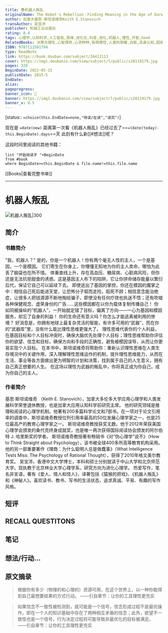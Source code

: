 ```yaml
---
title: 📚机器人叛乱
originalName: The Robot's Rebellion：Finding Meaning in the Age of Darwin
author: 加拿大基思·斯坦诺维奇Keith E.Stanovich
transAuthor: 吴宝沛
publisher: 机械工业出版社
rating: 8.4
tags: 心理学,认知科学,人工智能,思维,进化论,科普,进化,机器人,理性,开智,book
RelatedBooks: 决策与理性,心智探奇,心灵种种,有限理性,人类的荣耀,白板,具身认知,超级合作者,穿越歧路花园,心智的构建
ISBN: 9787111501794
type: ReadNote
link: https://book.douban.com/subject/26412113
cover: https://img1.doubanio.com/view/subject/l/public/s28119179.jpg
pages: 328
BeginDate: 2022-05-15
publishDate: 2015-5
EndDate:
alias:
pageprogress:
banner_icon: 📖
banner: https://img1.doubanio.com/view/subject/l/public/s28119179.jpg
banner_x: 0.5
---
```

[status:: `=choice(this.EndDate=none,"待读/在读","读完")`]

现在是 `=date(now)`
距离第一次看《机器人叛乱》已经过去了==`=(date(today)-this.BeginDate).days`==天
此刻有什么新[[#想法]]呢？


这段时间里阅读的其他书籍：

```dataview
list "开始阅读于 "+BeginDate
from #book 
where BeginDate>=this.BeginDate & file.name!=this.file.name
```

[[Books|查看完整书单]]

---
# 机器人叛乱

![机器人叛乱|300](https://img1.doubanio.com/view/subject/l/public/s28119179.jpg)

## 简介
### 书籍简介

"我，机器人？"
是的，你是一个机器人！你有两个毫无人性的主人，一个是基因，一个是模因。
它们寄生在你身上，你懵懂无知地为你的主人卖命，哪怕为此丢了脑袋也在所不惜。
体重直线上升，存在高血压、糖尿病、心脏病风险，但你还是无法抗拒甜食的诱惑。这是基因主人布下的陷阱，它让你拼命储存能量以繁衍后代，保证它自己可以延续下去。
即使逃出了基因的掌控，你还在模因的魔掌之中：相信自己死后能进天堂，让恐怖分子铤而走险，蹈死不顾；相信意念能治绝症，让很多人把钱源源不断地掏给骗子，即使没有任何疗效也执迷不悟；还有吹嘘各种保健观念、虚荣身份的广告……这些模因都在以你为载体复制传播自己！
你如同被操纵的“机器人”，一开始就定错了目标，偏离了方向——一心为基因和模因服务，却忘了自身的利益！
你的生命还有意义吗？你怎么才能逃离被利用的惨境？
好消息是，你拥有地球上最复杂灵活的智能，有许多可用的“武器”，而在你的“武器库”里，没有什么能比理性思维更强大了。
理性思维代表你的个人利益，在基因目标和个人目标冲突时，确保大脑优先处理个人目标；理性思维帮助你评估你的欲望、信念和目标，确保方向和手段的正确性，避免被模因误导，从而让你更易实现个人目标。
在本书中，斯坦诺维奇将帮助你：重新认识理性思维在人类生存境况中的关键作用，深入理解理性思维运作的机制，提升理性思维能力，从而在生活、事业等各方面做出更为明智的计划和决策，找到属于自己的人生意义，拥有自己真正想要的人生。
在这场以理性为武器的叛乱中，你将真正成为你自己，成为你自己的主人。


### 作者简介

基思·斯坦诺维奇 （Keith E. Stanovich），加拿大多伦多大学应用心理学和人类发展科学荣誉退休教授，也是加拿大应用认知科学前研究主席。
他的研究领域是推理和阅读的心理学机制。他著有200多篇科学论文和7部书。在一项对于论文引用率的调查中，斯坦诺维奇教授位列引用率最高的50位发展心理学家之一，也是25位最高产的教育心理学家之一。
斯坦诺维奇教授获奖无数。他于2012年荣获美国心理学会颁发的桑代克终身成就奖，也是唯一两次获得国际阅读协会颁发的阿尔伯特 J. 哈里斯奖的学者。
斯坦诺维奇教授著有畅销书《对“伪心理学”说不》（How to Think Straight about Psychology），该书被全球400多所高等教育机构采用。他的另一部重要著作《理商：为什么聪明人总是做蠢事》（What Intelligence Tests Miss: The Psychology of Rational Thought），获得了2010年格文美尔教育奖。
吴宝沛，香港中文大学博士，本科和硕士分别就读于中山大学和北京师范大学。现执教于北京林业大学心理学系，研究方向为进化心理学。
热爱写作，笔名非言语，著有《爱人、情人和怪人》，译著包括《猿猴的把戏》、《机器人叛乱》和《神秘人》。喜欢读书、教书、写书的生活状态，追求真诚、平易、有趣的写作风格。


## 短评

## RECALL QUESTITONS

## 笔记

## 想法/行动...

## 原文摘录
> 根据你有多少（物理的和心理的）资源可用，在这个世界上，以一种你能得到自己最想要结果的方式行动。
——引自章节：让你的工具理性更充实

> 如果信念不一致性被检测到，就可能是一个信号，信念形成过程不是最优操作，即在一个人的知识基础中存在了两种相互矛盾的信念；此外，欲望不一致性也是一个信号，行为决定过程将可能导致非最优化的目标被满足。
——引自章节：让你的工具理性更充实

## 
